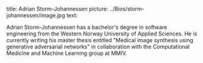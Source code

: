 title: Adrian Storm-Johannessen
picture: ../Bios/storm-johannessen/image.jpg
text:

Adrian Storm-Johannessen has a bachelor's degree in software engineering from the Western Norway University of Applied Sciences. He is currently writing his master thesis entitled "Medical image synthesis using generative adversarial networks" in collaboration with the Computational Medicine and Machine Learning group at MMIV. 
